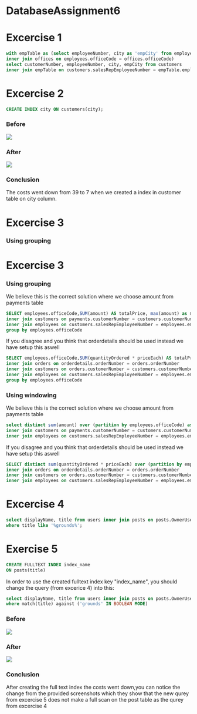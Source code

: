 # DatabaseAssignment6

<h1>Excercise 1</h1>

```sql
with empTable as (select employeeNumber, city as 'empCity' from employees 
inner join offices on employees.officeCode = offices.officeCode) 
select customerNumber, employeeNumber, city, empCity from customers 
inner join empTable on customers.salesRepEmployeeNumber = empTable.employeeNumber where city = empCity;
```
<h1>Excercise 2</h1> 

```sql
CREATE INDEX city ON customers(city);
```
<h3>Before</h3>

<img src="https://github.com/Hallur20/DatabaseAssignment6/blob/master/before_indexes_ex1.png"/>

<h3>After</h3>

<img src="https://github.com/Hallur20/DatabaseAssignment6/blob/master/after_indexes_ex2.png"/>

<h3>Conclusion</h3>

The costs went down from 39 to 7 when we created a index in customer table on city column.

<h1>Excercise 3</h1>

<h3>Using grouping</h3>

<h1>Excercise 3</h1>
<h3>Using grouping</h3>

<p>We believe this is the correct solution where we choose amount from payments table</p>

```sql
SELECT employees.officeCode,SUM(amount) AS totalPrice, max(amount) as maxPrice from payments 
inner join customers on payments.customerNumber = customers.customerNumber 
inner join employees on customers.salesRepEmployeeNumber = employees.employeeNumber
group by employees.officeCode
```

<p>If you disagree and you think that orderdetails should be used instead we have setup this aswell</p>


```sql
SELECT employees.officeCode,SUM(quantityOrdered * priceEach) AS totalPrice, max((quantityOrdered * priceEach)) as maxPrice from orderdetails 
inner join orders on orderdetails.orderNumber = orders.orderNumber
inner join customers on orders.customerNumber = customers.customerNumber
inner join employees on customers.salesRepEmployeeNumber = employees.employeeNumber
group by employees.officeCode
```

<h3>Using windowing</h3>

<p>We believe this is the correct solution where we choose amount from payments table</p>

```sql
select distinct sum(amount) over (partition by employees.officeCode) as 'total sold', officeCode, max(amount) over (partition by employees.officeCode) as 'maximum payment' from payments 
inner join customers on payments.customerNumber = customers.customerNumber 
inner join employees on customers.salesRepEmployeeNumber = employees.employeeNumber;
```
<p>If you disagree and you think that orderdetails should be used instead we have setup this aswell</p>

```sql
SELECT distinct sum(quantityOrdered * priceEach) over (partition by employees.officeCode) as 'total sold', officeCode, max(quantityOrdered * priceEach) over (partition by employees.officeCode) as 'maximum payment' from orderdetails 
inner join orders on orderdetails.orderNumber = orders.orderNumber
inner join customers on orders.customerNumber = customers.customerNumber
inner join employees on customers.salesRepEmployeeNumber = employees.employeeNumber
```

<h1>Excercise 4</h1>

```sql
select displayName, title from users inner join posts on posts.OwnerUserId = users.id 
where title like '%grounds%';
```

<h1>Exercise 5</h1>

```sql
CREATE FULLTEXT INDEX index_name
ON posts(title)
```

<p>In order to use the created fulltext index key "index_name", you should change the query
  (from excerice 4) into this:</p>

```sql
select displayName, title from users inner join posts on posts.OwnerUserId = users.id 
where match(title) against ('grounds' IN BOOLEAN MODE)
```
<h3>Before</h3>

<img src="https://github.com/Hallur20/DatabaseAssignment6/blob/master/ex4_before.PNG"/>

<h3>After</h3>

<img src="https://github.com/Hallur20/DatabaseAssignment6/blob/master/ex4_after.png"/>

<h3>Conclusion</h3>

After creating the full text index the costs went down,you can notice the change from the provided screenshots which they show that the new qurey from excercise 5 does not make a full scan on the post table as the qurey from excercise 4


